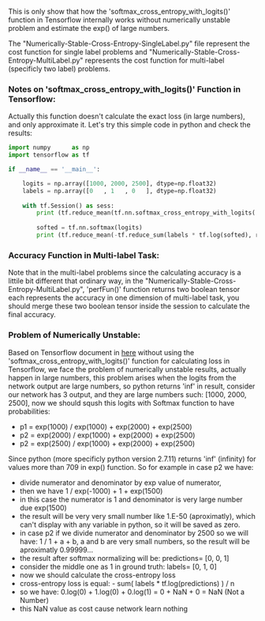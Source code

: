 This is only show that how the 'softmax_cross_entropy_with_logits()' function in Tensorflow internally works without numerically unstable problem and estimate the exp() of large numbers.
 
The "Numerically-Stable-Cross-Entropy-SingleLabel.py" file represent the cost function for single label problems and "Numerically-Stable-Cross-Entropy-MultiLabel.py" represents the cost function for multi-label (specificly two label) problems.

### Notes on 'softmax_cross_entropy_with_logits()' Function in Tensorflow:

Actually this function doesn't calculate the exact loss (in large numbers), and only approximate it. Let's try this simple code in python and check the results:

```python
import numpy      as np
import tensorflow as tf

if __name__ == '__main__':

    logits = np.array([1000, 2000, 2500], dtype=np.float32)
    labels = np.array([0   , 1   , 0   ], dtype=np.float32)
    
    with tf.Session() as sess:
        print (tf.reduce_mean(tf.nn.softmax_cross_entropy_with_logits( logits, labels ))).eval()
        
        softed = tf.nn.softmax(logits)
        print (tf.reduce_mean(-tf.reduce_sum(labels * tf.log(softed), reduction_indices=[0]))).eval()
```

### Accuracy Function in Multi-label Task:

Note that in the multi-label problems since the calculating accuracy is a littile bit different that ordinary way, in the "Numerically-Stable-Cross-Entropy-MultiLabel.py", 'perfFun()' function returns two boolean tensor each represents the accuracy in one dimension of multi-label task, you should merge these two boolean tensor inside the session to calculate the final accuracy.

### Problem of Numerically Unstable:

Based on Tensorflow document in [here](https://www.tensorflow.org/get_started/mnist/beginners#training) without using the 'softmax_cross_entropy_with_logits()' function for calculating loss in Tensorflow, we face the problem of numerically unstable results,
actually happen in large numbers, this problem arises when the logits from the network output are large numbers, so python returns 'inf' in result, consider our network has 3 output, and they are large numbers such: [1000, 2000, 2500], now we should sqush this logits with Softmax function to have probabilities:

- p1 = exp(1000) / exp(1000) + exp(2000) + exp(2500)
- p2 = exp(2000) / exp(1000) + exp(2000) + exp(2500)
- p2 = exp(2500) / exp(1000) + exp(2000) + exp(2500)

Since python (more specificly python version 2.7.11) returns 'inf' (infinity) for values more than 709 in exp() function. So for example in case p2 we have:

- divide numerator and denominator by exp value of numerator,
- then we have 1 / exp(-1000) + 1 + exp(1500)
- in this case the numerator is 1 and denominator is very large number due exp(1500)
- the result will be very very small number like 1.E-50 (aproximatly), which can't display with any variable in python, so it will be saved as zero.
- in case p2 if we divide numerator and denominator by 2500 so we will have: 1 / 1 + a + b, a and b are very small numbers, so the result will be aproximatly 0.99999...
- the result after softmax normalizing will be: predictions= [0, 0, 1]
- consider the middle one as 1 in ground truth: labels= [0, 1, 0]
- now we should calculate the cross-entropy loss
- cross-entropy loss is equal:  - sum( labels * tf.log(predictions) ) / n
- so we have: 0.log(0) + 1.log(0) + 0.log(1) = 0 + NaN + 0 = NaN (Not a Number)
- this NaN value as cost cause network learn nothing


